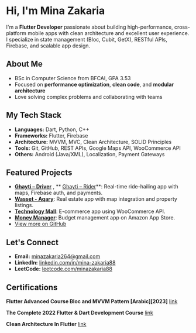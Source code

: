 # Hi, I'm Mina Zakaria

I'm a **Flutter Developer** passionate about building high-performance, cross-platform mobile apps with clean architecture and excellent user experience. I specialize in state management (Bloc, Cubit, GetX), RESTful APIs, Firebase, and scalable app design.

## About Me
- BSc in Computer Science from BFCAI, GPA 3.53
- Focused on **performance optimization**, **clean code**, and **modular architecture**
- Love solving complex problems and collaborating with teams

## My Tech Stack
- **Languages:** Dart, Python, C++
- **Frameworks:** Flutter, Firebase
- **Architecture:** MVVM, MVC, Clean Architecture, SOLID Principles
- **Tools:** Git, GitHub, REST APIs, Google Maps API, WooCommerce API
- **Others:** Android (Java/XML), Localization, Payment Gateways

## Featured Projects
- **[Ghayti – Driver](https://play.google.com/store/apps/details?id=com.GDriver.DriverG)** , ** [Ghayti – Rider](https://play.google.com/store/apps/details?id=com.GRider.RiderG)**: Real-time ride-hailing app with maps, Firebase auth, and payments.
- **[Wasset - Aqary](https://play.google.com/store/apps/details?id=com.alwessam.waset)**: Real estate app with map integration and property listings.
- **[Technology Mall](https://play.google.com/store/apps/details?id=com.mall.technologymall)**: E-commerce app using WooCommerce API.
- **[Money Manager](https://www.amazon.com/dp/B0DCZYPWFH)**: Budget management app on Amazon App Store.
- [View more on GitHub](https://github.com/minazakaria88)

## Let's Connect
- **Email:** minazakaria264@gmail.com  
- **LinkedIn:** [linkedin.com/in/mina-zakaria88](https://www.linkedin.com/in/mina-zakaria88/)  
- **LeetCode:** [leetcode.com/minazakaria88](https://leetcode.com/minazakaria88/)  



## Certifications

**Flutter Advanced Course Bloc and MVVM Pattern [Arabic][2023]** [link](https://www.udemy.com/certificate/UC-682c0bc2-272c-4b59-afd3-d1336f040173/)

**The Complete 2022 Flutter & Dart Development Course** [link](https://www.udemy.com/certificate/UC-20d22f65-c82d-47e9-a1c8-55a6efb2a7e1/)

**Clean Architecture In Flutter** [link](https://www.udemy.com/certificate/UC-e4b3f8e2-b17a-4099-aaee-68cb738b3bc2/)



